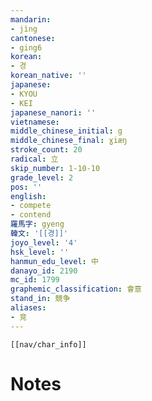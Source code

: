 ```yaml
---
mandarin:
- jìng
cantonese:
- ging6
korean:
- 경
korean_native: ''
japanese:
- KYOU
- KEI
japanese_nanori: ''
vietnamese:
middle_chinese_initial: g
middle_chinese_final: ɣiæŋ
stroke_count: 20
radical: 立
skip_number: 1-10-10
grade_level: 2
pos: ''
english:
- compete
- contend
羅馬字: gyeng
韓文: '[[경]]'
joyo_level: '4'
hsk_level: ''
hanmun_edu_level: 中
danayo_id: 2190
mc_id: 1799
graphemic_classification: 會意
stand_in: 競争
aliases:
- 竞
---
```

```meta-bind-embed
[[nav/char_info]]
```

# Notes
